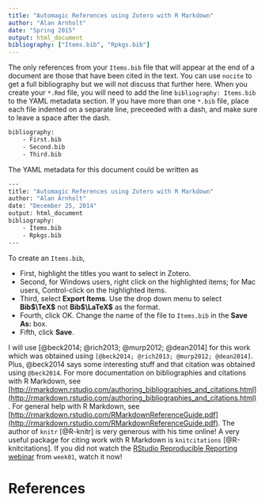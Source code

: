 ```yaml
---
title: "Automagic References using Zotero with R Markdown"
author: "Alan Arnholt"
date: "Spring 2015"
output: html_document
bibliography: ["Items.bib", "Rpkgs.bib"]
---
```


The only references from your `Items.bib` file that will appear at the end of a document are those that have been cited in the text.  You can use `nocite` to get a full bibliography but we will not discuss that further here.  When you create your `*.Rmd` file, you will need to add the line `bibliography: Items.bib` to the YAML metadata section.  If you have more than one `*.bib` file, place each file indented on a separate line, preceeded with a dash, and make sure to leave a space after the dash.

```bash
bibliography:
    - First.bib
    - Second.bib
    - Third.bib
```


The YAML metadata for this document could be written as

```bash
---
title: "Automagic References using Zotero with R Markdown"
author: "Alan Arnholt"
date: "December 25, 2014"
output: html_document
bibliography: 
    - Items.bib
    - Rpkgs.bib
---
```


To create an `Items.bib`, 

* First, highlight the titles you want to select in Zotero.  
* Second, for Windows users, right click on the highlighted items; for Mac users, Control-click on the highlighted items. 
* Third, select **Export Items**.  Use the drop down menu to select **Bib$\TeX$** not **Bib$\LaTeX$** as the format. 
* Fourth, click OK.  Change the name of the file to `Items.bib` in the **Save As:** box. 
* Fifth, click **Save**.


I will use [@beck2014; @rich2013; @murp2012; @dean2014] for this work which was obtained using `[@beck2014; @rich2013; @murp2012; @dean2014]`.  Plus, @beck2014 says some interesting stuff and that citation was obtained using `@beck2014`.  For more documentation on bibliographies and citations with R Markdown, see [http://rmarkdown.rstudio.com/authoring_bibliographies_and_citations.html](http://rmarkdown.rstudio.com/authoring_bibliographies_and_citations.html).  For general help with R Markdown, see [http://rmarkdown.rstudio.com/RMarkdownReferenceGuide.pdf](http://rmarkdown.rstudio.com/RMarkdownReferenceGuide.pdf).  The author of `knitr` [@R-knitr] is very generous with his time online! A very useful package for citing work with R Markdown is `knitcitations` [@R-knitcitations].  If you did not watch the [RStudio Reproducible Reporting webinar](http://www.rstudio.com/resources/webinars/) from `week01`, watch it now!

# References
